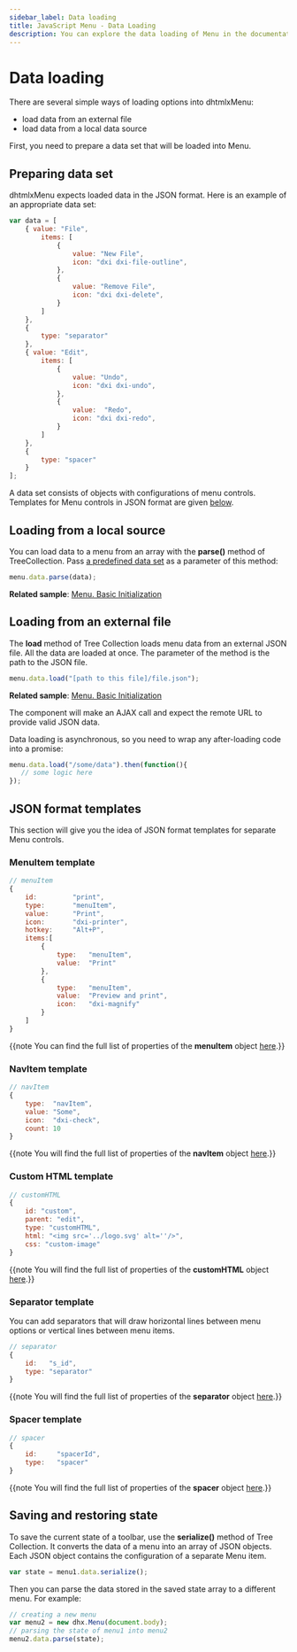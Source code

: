 ```yaml
---
sidebar_label: Data loading
title: JavaScript Menu - Data Loading 
description: You can explore the data loading of Menu in the documentation of the DHTMLX JavaScript UI library. Browse developer guides and API reference, try out code examples and live demos, and download a free 30-day evaluation version of DHTMLX Suite 7.
---
```


# Data loading

There are several simple ways of loading options into dhtmlxMenu:

- load data from an external file
- load data from a local data source

First, you need to prepare a data set that will be loaded into Menu.

## Preparing data set

dhtmlxMenu expects loaded data in the JSON format. Here is an example of an appropriate data set:

~~~js
var data = [
	{ value: "File", 
		items: [
        	{
        		value: "New File",
        		icon: "dxi dxi-file-outline",
        	},						
        	{
        		value: "Remove File",
        		icon: "dxi dxi-delete",
        	}        
        ]
	},
    {
    	type: "separator"
    },
	{ value: "Edit",
		items: [
			{
				value: "Undo",
				icon: "dxi dxi-undo",
			},
			{
				value:  "Redo",
				icon: "dxi dxi-redo",
			}
        ]
    },
    {
    	type: "spacer"
    }
];
~~~

A data set consists of objects with configurations of menu controls. Templates for Menu controls in JSON format are given [below](#json-format-templates).

## Loading from a local source

You can load data to a menu from an array with the **parse()** method of TreeCollection. Pass [a predefined data set](#preparing-data-set) as a parameter of this method:

~~~js
menu.data.parse(data);
~~~

**Related sample**: [Menu. Basic Initialization](https://snippet.dhtmlx.com/cg62qa9v)

## Loading from an external file

The **load** method of Tree Collection loads menu data from an external JSON file. All the data are loaded at once. The parameter of the method is the path to the JSON file.

~~~js
menu.data.load("[path to this file]/file.json");
~~~	

**Related sample**: [Menu. Basic Initialization](https://snippet.dhtmlx.com/cg62qa9v)

The component will make an AJAX call and expect the remote URL to provide valid JSON data.

Data loading is asynchronous, so you need to wrap any after-loading code into a promise:

~~~js
menu.data.load("/some/data").then(function(){
   // some logic here
});
~~~

## JSON format templates

This section will give you the idea of JSON format templates for separate Menu controls.

### MenuItem template

~~~js
// menuItem
{
	id:		 	"print",			 
	type:	   	"menuItem",			 
	value:	  	"Print",			 
	icon:	   	"dxi-printer",		
	hotkey:	 	"Alt+P",			 	
	items:[						
		{
			type:   "menuItem",
			value:  "Print"
		},
		{
			type:   "menuItem",
			value:  "Preview and print",
			icon:	"dxi-magnify"
		}
	]
}
~~~

{{note You can find the full list of properties of the **menuItem** object [here](menu/api/api_menuitem_properties.md).}}

### NavItem template

~~~js
// navItem
{
    type:  "navItem", 
    value: "Some",
    icon:  "dxi-check",
    count: 10
}
~~~

{{note You will find the full list of properties of the **navItem** object [here](menu/api/api_navitem_properties.md).}}

### Custom HTML template

~~~js
// customHTML
{
    id: "custom",
	parent: "edit",
    type: "customHTML",
	html: "<img src='../logo.svg' alt=''/>",
	css: "custom-image"
}
~~~

{{note You will find the full list of properties of the **customHTML** object [here](menu/api/api_customhtml_properties.md).}}

### Separator template

You can add separators that will draw horizontal lines between menu options or vertical lines between menu items. 

~~~js 
// separator
{
    id:   "s_id",        
    type: "separator"   
}
~~~

{{note You will find the full list of properties of the **separator** object [here](menu/api/api_separator_properties.md).}}

### Spacer template

~~~js
// spacer
{
	id:	 	"spacerId",	  	
	type:   "spacer"		
}
~~~

{{note You will find the full list of properties of the **spacer** object [here](menu/api/api_spacer_properties.md).}}

## Saving and restoring state

To save the current state of a toolbar, use the **serialize()** method of Tree Collection. It converts the data of a menu into an array of JSON objects. Each JSON object contains the configuration of a separate Menu item.

~~~js
var state = menu1.data.serialize();
~~~

Then you can parse the data stored in the saved state array to a different menu. For example:

~~~js
// creating a new menu
var menu2 = new dhx.Menu(document.body);
// parsing the state of menu1 into menu2
menu2.data.parse(state);
~~~

